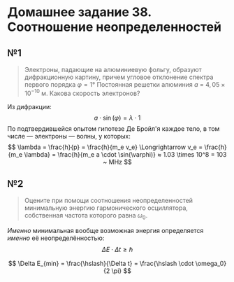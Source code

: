 # Домашнее задание 38. Соотношение неопределенностей

## №1

> Электроны, падающие на алюминиевую фольгу, образуют
> дифракционную картину, причем угловое отклонение спектра первого
> порядка $φ = 1°$ Постоянная решетки алюминия $a$ = $4,05 \times 10^{-10}$ м. Какова
> скорость электронов?

Из дифракции:
$$
a \cdot \sin(\varphi) = \lambda \cdot 1
$$
По подтвердившейся опытом гипотезе Де Бройл'я каждое тело, в том числе — электроны — волны, у которых:
$$
\lambda = \frac{h}{p} = \frac{h}{m_e v_e} \Longrightarrow v_e = \frac{h}{m_e \lambda} = \frac{h}{m_e a \cdot \sin(\varphi)} ≈ 1.03 \times 10^8 = 103 ~ MHz
$$


## №2

>Оцените при помощи соотношения неопределенностей минимальную
>энергию гармонического осциллятора, собственная частота которого
>равна $ω_0$.

*Именно* минимальная вообще возможная энергия определяется *именно* её неопределённостью:
$$
\Delta E \cdot \Delta t \geqslant \hslash
$$

$$
\Delta E_{min} = \frac{\hslash}{\Delta t} = \frac{\hslash \cdot \omega_0}{2 \pi}
$$

